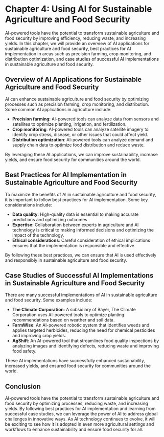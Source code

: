 Chapter 4: Using AI for Sustainable Agriculture and Food Security
=================================================================

AI-powered tools have the potential to transform sustainable agriculture and food security by improving efficiency, reducing waste, and increasing yields. In this chapter, we will provide an overview of AI applications for sustainable agriculture and food security, best practices for AI implementation in areas such as precision farming, crop monitoring, and distribution optimization, and case studies of successful AI implementations in sustainable agriculture and food security.

Overview of AI Applications for Sustainable Agriculture and Food Security
-------------------------------------------------------------------------

AI can enhance sustainable agriculture and food security by optimizing processes such as precision farming, crop monitoring, and distribution. Some common AI applications in agriculture include:

* **Precision farming**: AI-powered tools can analyze data from sensors and satellites to optimize planting, irrigation, and fertilization.
* **Crop monitoring**: AI-powered tools can analyze satellite imagery to identify crop stress, disease, or other issues that could affect yield.
* **Distribution optimization**: AI-powered tools can analyze demand and supply chain data to optimize food distribution and reduce waste.

By leveraging these AI applications, we can improve sustainability, increase yields, and ensure food security for communities around the world.

Best Practices for AI Implementation in Sustainable Agriculture and Food Security
---------------------------------------------------------------------------------

To maximize the benefits of AI in sustainable agriculture and food security, it is important to follow best practices for AI implementation. Some key considerations include:

* **Data quality**: High-quality data is essential to making accurate predictions and optimizing outcomes.
* **Expertise**: Collaboration between experts in agriculture and AI technology is critical to making informed decisions and optimizing the impact of the technology.
* **Ethical considerations**: Careful consideration of ethical implications ensures that the implementation is responsible and effective.

By following these best practices, we can ensure that AI is used effectively and responsibly in sustainable agriculture and food security.

Case Studies of Successful AI Implementations in Sustainable Agriculture and Food Security
------------------------------------------------------------------------------------------

There are many successful implementations of AI in sustainable agriculture and food security. Some examples include:

* **The Climate Corporation**: A subsidiary of Bayer, The Climate Corporation uses AI-powered tools to optimize planting recommendations based on weather and soil data.
* **FarmWise**: An AI-powered robotic system that identifies weeds and applies targeted herbicides, reducing the need for chemical pesticides and improving crop yields.
* **AgShift**: An AI-powered tool that streamlines food quality inspections by analyzing images and identifying defects, reducing waste and improving food safety.

These AI implementations have successfully enhanced sustainability, increased yields, and ensured food security for communities around the world.

Conclusion
----------

AI-powered tools have the potential to transform sustainable agriculture and food security by optimizing processes, reducing waste, and increasing yields. By following best practices for AI implementation and learning from successful case studies, we can leverage the power of AI to address global challenges in innovative ways. As AI technology continues to evolve, it will be exciting to see how it is adopted in even more agricultural settings and workflows to enhance sustainability and ensure food security for all.

